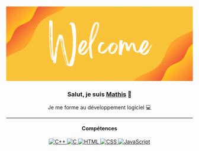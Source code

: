 <p align="center">
  <img src="Profile_Banner.gif" alt="Hi" class="inline" />
</p>

<h3 align="center">Salut, je suis <a href="https://github.com/mathisfr" target="_blank" rel="noreferrer">Mathis</a> 👋</h3>

<p align="center">Je me forme au développement logiciel 💻</p>

<hr>

<h4 align="center">Compétences</h4>

<p align="center">
  <a href="https://www.cplusplus.com/" target="_blank" rel="noreferrer">
    <img src="https://img.shields.io/badge/C%2B%2B-00599C?style=for-the-badge&logo=cplusplus&logoColor=ffffffff" alt="C++" />
  </a>
  <a href="https://www.learn-c.org/" target="_blank" rel="noreferrer">
    <img src="https://img.shields.io/badge/C-00599c?style=for-the-badge&logo=C&logoColor=fff" alt="C" />
  </a>
  <a href="https://developer.mozilla.org/en-US/docs/Web/HTML" target="_blank" rel="noreferrer">
    <img src="https://img.shields.io/badge/HTML-fe7d37?style=for-the-badge&logo=HTML5&logoColor=fff" alt="HTML" />
  </a>
  <a href="https://developer.mozilla.org/en-US/docs/Web/CSS" target="_blank" rel="noreferrer">
    <img src="https://img.shields.io/badge/CSS-fe7d37?style=for-the-badge&logo=CSS3&logoColor=fff" alt="CSS" />
  </a>
  <a href="https://developer.mozilla.org/en-US/docs/Web/JavaScript" target="_blank" rel="noreferrer">
    <img src="https://img.shields.io/badge/JavaScript-f0db4f?style=for-the-badge&logo=Javascript&logoColor=fff" alt="JavaScript" />
  </a>
</p>
